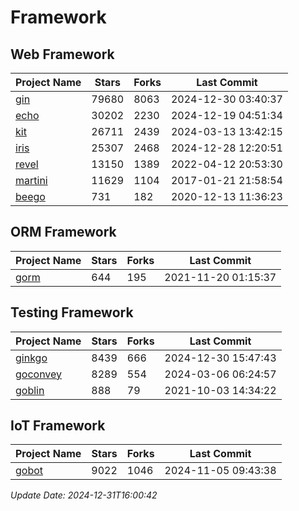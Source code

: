 # Framework

## Web Framework
| Project Name | Stars | Forks | Last Commit |
| ------------ | ----- | ----- | ----------- |
| [gin](https://github.com/gin-gonic/gin) | 79680 | 8063 | 2024-12-30 03:40:37 |
| [echo](https://github.com/labstack/echo) | 30202 | 2230 | 2024-12-19 04:51:34 |
| [kit](https://github.com/go-kit/kit) | 26711 | 2439 | 2024-03-13 13:42:15 |
| [iris](https://github.com/kataras/iris) | 25307 | 2468 | 2024-12-28 12:20:51 |
| [revel](https://github.com/revel/revel) | 13150 | 1389 | 2022-04-12 20:53:30 |
| [martini](https://github.com/go-martini/martini) | 11629 | 1104 | 2017-01-21 21:58:54 |
| [beego](https://github.com/astaxie/beego) | 731 | 182 | 2020-12-13 11:36:23 |

## ORM Framework
| Project Name | Stars | Forks | Last Commit |
| ------------ | ----- | ----- | ----------- |
| [gorm](https://github.com/jinzhu/gorm) | 644 | 195 | 2021-11-20 01:15:37 |

## Testing Framework
| Project Name | Stars | Forks | Last Commit |
| ------------ | ----- | ----- | ----------- |
| [ginkgo](https://github.com/onsi/ginkgo) | 8439 | 666 | 2024-12-30 15:47:43 |
| [goconvey](https://github.com/smartystreets/goconvey) | 8289 | 554 | 2024-03-06 06:24:57 |
| [goblin](https://github.com/franela/goblin) | 888 | 79 | 2021-10-03 14:34:22 |

## IoT Framework
| Project Name | Stars | Forks | Last Commit |
| ------------ | ----- | ----- | ----------- |
| [gobot](https://github.com/hybridgroup/gobot) | 9022 | 1046 | 2024-11-05 09:43:38 |

*Update Date: 2024-12-31T16:00:42*